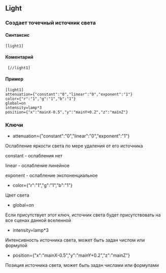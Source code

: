 ## Light

### Создает точечный источник света

#### Cинтаксис

    [light1]
    
    
#### Коментарий

     [//light1]
   
#### Пример

    [light1]
    attenuation={"constant":"0","linear":"0","exponent":"1"}
    color={"r":"1","g":"1","b":"1"}
    global=on
    intensity=lamp*3
    position={"x":"mainX-0.5","y":"mainY+0.2","z":"mainZ"}


### Ключи

* attenuation={"constant":"0","linear":"0","exponent":"1"}

Ослабление яркости света по мере удаления от его источника

constant - ослабления нет

linear - ослабление линейное

exponent  - ослабление экспоненциальное

* color={"r":"1","g":"1","b":"1"}

Цвет света

* global=on

Если присутствует этот ключ, источник света будет присутствовать на все сценах
данной вселенной

* intensity=lamp*3

Интенсивность источника света, может быть задан числом или формулой

* position={"x":"mainX-0.5","y":"mainY+0.2","z":"mainZ"}

Позиция источника света, может быть задан числами или формулами
